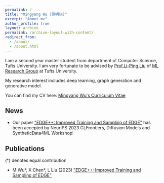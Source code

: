 ```yaml
---
permalink: /
title: "Mingyang Wu (吴明旸)"
excerpt: "About me"
author_profile: true
layout: archive
permalink: /archive-layout-with-content/
redirect_from: 
  - /about/
  - /about.html
---
```


I am a second year master student from department of Computer Science, Tufts University. I am very fortunate to be advised by [Prof.Li-Ping Liu](https://www.eecs.tufts.edu/~liulp/) of [ML Research Group](https://www.cs.tufts.edu/research/ml/) at Tufts University.

My research interest includes deep learning, graph generation and generative model.

You can find my CV here: [Mingyang Wu's Curriculum Vitae](../assets/MingyangWu_cv.pdf)

## News
* Our paper ["EDGE++: Improved Training and Sampling of EDGE"](https://arxiv.org/abs/2310.14441) has been accepted by NeurIPS 2023 GLFrontiers, Diffusion Models and SyntheticData4ML Workshop!

## Publications
(*) denotes equal contribution
* M Wu*, X Chen*, L Liu (2023) ["EDGE++: Improved Training and Sampling of EDGE"](https://arxiv.org/abs/2310.14441)

